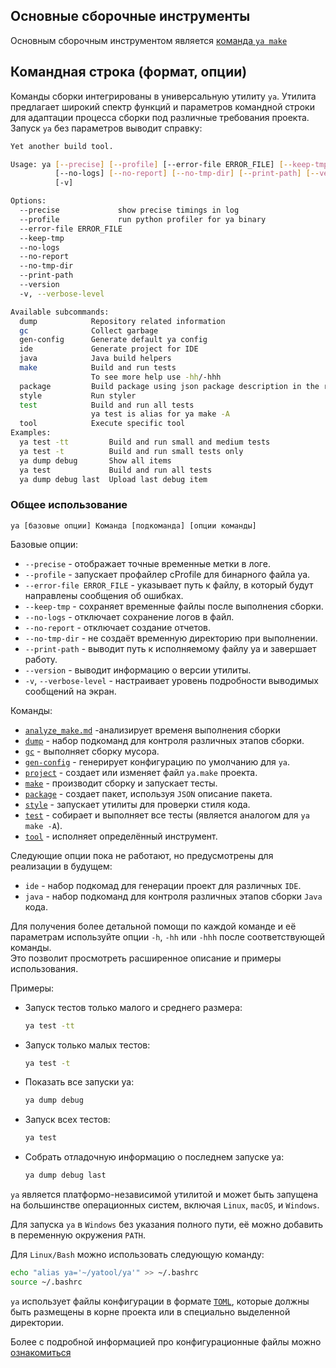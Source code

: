 ## Основные сборочные инструменты

Основным сборочным инструментом является [команда `ya make`](ya_make.md)

## Командная строка (формат, опции)

Команды сборки интегрированы в универсальную утилиту `ya`. Утилита предлагает широкий спектр функций и параметров командной строки для адаптации процесса сборки под различные требования проекта.
Запуск `ya` без параметров выводит справку:
```bash
Yet another build tool.

Usage: ya [--precise] [--profile] [--error-file ERROR_FILE] [--keep-tmp]
          [--no-logs] [--no-report] [--no-tmp-dir] [--print-path] [--version]
          [-v]

Options:
  --precise             show precise timings in log
  --profile             run python profiler for ya binary
  --error-file ERROR_FILE
  --keep-tmp
  --no-logs
  --no-report
  --no-tmp-dir
  --print-path
  --version
  -v, --verbose-level

Available subcommands:
  dump            Repository related information
  gc              Collect garbage
  gen-config      Generate default ya config
  ide             Generate project for IDE
  java            Java build helpers
  make            Build and run tests
                  To see more help use -hh/-hhh
  package         Build package using json package description in the release build type by default.
  style           Run styler
  test            Build and run all tests
                  ya test is alias for ya make -A
  tool            Execute specific tool
Examples:
  ya test -tt         Build and run small and medium tests
  ya test -t          Build and run small tests only
  ya dump debug       Show all items
  ya test             Build and run all tests
  ya dump debug last  Upload last debug item
```
### Общее использование

`ya [базовые опции] Команда [подкоманда] [опции команды]`

Базовые опции:
- `--precise` - отображает точные временные метки в логе.
- `--profile` - запускает профайлер cProfile для бинарного файла ya.
- `--error-file ERROR_FILE` - указывает путь к файлу, в который будут направлены сообщения об ошибках.
- `--keep-tmp` - сохраняет временные файлы после выполнения сборки.
- `--no-logs` - отключает сохранение логов в файл.
- `--no-report` - отключает создание отчетов.
- `--no-tmp-dir` - не создаёт временную директорию при выполнении.
- `--print-path` - выводит путь к исполняемому файлу ya и завершает работу.
- `--version` - выводит информацию о версии утилиты.
- `-v`, `--verbose-level` - настраивает уровень подробности выводимых сообщений на экран.

Команды:
- [`analyze_make.md`](analyze_make.md) -анализирует временя выполнения сборки
- [`dump`](ya_dump.md) - набор подкоманд для контроля различных этапов сборки.
- [`gc`](gc.md) - выполняет сборку мусора.
- [`gen-config`](gen-config.md) - генерирует конфигурацию по умолчанию для `ya`.
- [`project`](project.md) - создает или изменяет файл `ya.make` проекта.
- [`make`](ya_make.md) - производит сборку и запускает тесты.
- [`package`](package.md) - создает пакет, используя `JSON` описание пакета.
- [`style`](style.md) - запускает утилиты для проверки стиля кода.
- [`test`](test.md) - собирает и выполняет все тесты (является аналогом для `ya make -A`).
- [`tool`](tool.md) - исполняет определённый инструмент.

Следующие опции пока не работают, но предусмотрены для реализации в будущем:
- `ide` - набор подкомад для генерации проект для различных `IDE`.
- `java` - набор подкоманд для контроля различных этапов сборки `Java` кода.

Для получения более детальной помощи по каждой команде и её параметрам используйте опции `-h`, `-hh` или `-hhh` после соответствующей команды.   
Это позволит просмотреть расширенное описание и примеры использования.

Примеры:
- Запуск тестов только малого и среднего размера:
  ```bash
  ya test -tt
  ```
- Запуск только малых тестов:
  ```bash
  ya test -t
  ```
- Показать все запуски ya:
  ```bash
  ya dump debug
  ```
- Запуск всех тестов:
  ```bash
  ya test
  ```
- Собрать отладочную информацию о последнем запуске ya:
  ```bash
  ya dump debug last
  ```
`ya` является платформо-независимой утилитой и может быть запущена на большинстве операционных систем, включая `Linux`, `macOS`, и `Windows`.

Для запуска `ya` в `Windows` без указания полного пути, её можно добавить в переменную окружения `PATH`.

Для `Linux/Bash` можно использовать следующую команду:
```bash
echo "alias ya='~/yatool/ya'" >> ~/.bashrc
source ~/.bashrc
```
`ya` использует файлы конфигурации в формате [`TOML`](https://github.com/toml-lang/toml), которые должны быть размещены в корне проекта или в специально выделенной директории. 

Более с подробной информацией про конфигурационные файлы можно [ознакомиться](gen-config.md "Конфигурация ya")
